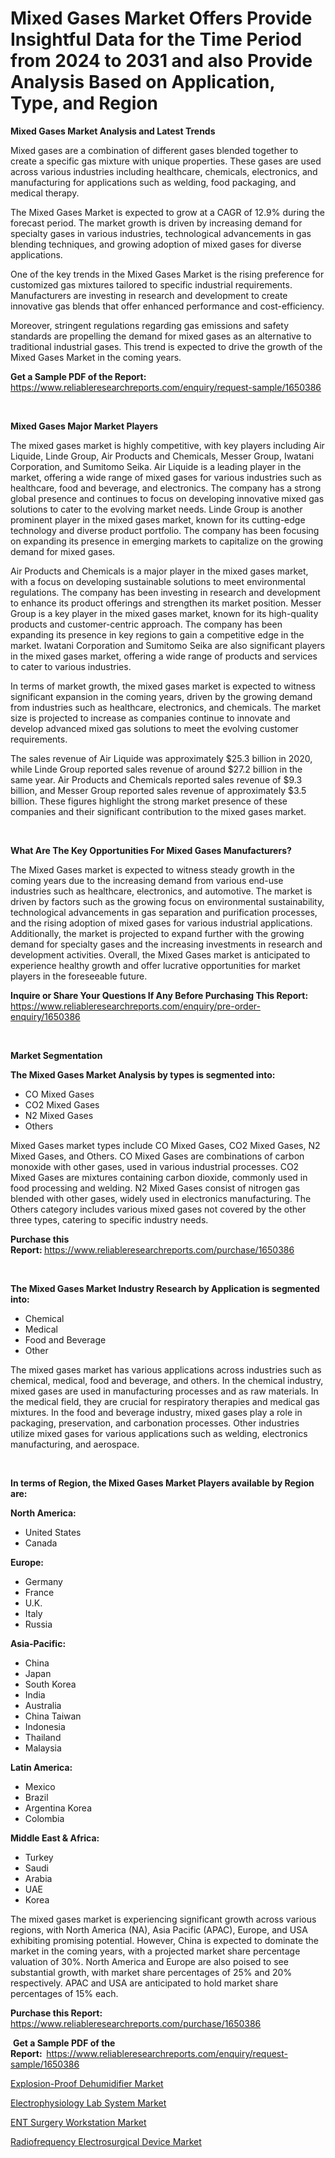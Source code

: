 <p><h1>Mixed Gases Market Offers Provide Insightful Data for the Time Period from 2024 to 2031 and also Provide Analysis Based on Application, Type, and Region</h1></p><p><strong>Mixed Gases Market Analysis and Latest Trends</strong></p>
<p><p>Mixed gases are a combination of different gases blended together to create a specific gas mixture with unique properties. These gases are used across various industries including healthcare, chemicals, electronics, and manufacturing for applications such as welding, food packaging, and medical therapy.</p><p>The Mixed Gases Market is expected to grow at a CAGR of 12.9% during the forecast period. The market growth is driven by increasing demand for specialty gases in various industries, technological advancements in gas blending techniques, and growing adoption of mixed gases for diverse applications.</p><p>One of the key trends in the Mixed Gases Market is the rising preference for customized gas mixtures tailored to specific industrial requirements. Manufacturers are investing in research and development to create innovative gas blends that offer enhanced performance and cost-efficiency.</p><p>Moreover, stringent regulations regarding gas emissions and safety standards are propelling the demand for mixed gases as an alternative to traditional industrial gases. This trend is expected to drive the growth of the Mixed Gases Market in the coming years.</p></p>
<p><strong>Get a Sample PDF of the Report:&nbsp;</strong> <a href="https://www.reliableresearchreports.com/enquiry/request-sample/1650386">https://www.reliableresearchreports.com/enquiry/request-sample/1650386</a></p>
<p>&nbsp;</p>
<p><strong>Mixed Gases Major Market Players</strong></p>
<p><p>The mixed gases market is highly competitive, with key players including Air Liquide, Linde Group, Air Products and Chemicals, Messer Group, Iwatani Corporation, and Sumitomo Seika. Air Liquide is a leading player in the market, offering a wide range of mixed gases for various industries such as healthcare, food and beverage, and electronics. The company has a strong global presence and continues to focus on developing innovative mixed gas solutions to cater to the evolving market needs. Linde Group is another prominent player in the mixed gases market, known for its cutting-edge technology and diverse product portfolio. The company has been focusing on expanding its presence in emerging markets to capitalize on the growing demand for mixed gases.</p><p>Air Products and Chemicals is a major player in the mixed gases market, with a focus on developing sustainable solutions to meet environmental regulations. The company has been investing in research and development to enhance its product offerings and strengthen its market position. Messer Group is a key player in the mixed gases market, known for its high-quality products and customer-centric approach. The company has been expanding its presence in key regions to gain a competitive edge in the market. Iwatani Corporation and Sumitomo Seika are also significant players in the mixed gases market, offering a wide range of products and services to cater to various industries.</p><p>In terms of market growth, the mixed gases market is expected to witness significant expansion in the coming years, driven by the growing demand from industries such as healthcare, electronics, and chemicals. The market size is projected to increase as companies continue to innovate and develop advanced mixed gas solutions to meet the evolving customer requirements.</p><p>The sales revenue of Air Liquide was approximately $25.3 billion in 2020, while Linde Group reported sales revenue of around $27.2 billion in the same year. Air Products and Chemicals reported sales revenue of $9.3 billion, and Messer Group reported sales revenue of approximately $3.5 billion. These figures highlight the strong market presence of these companies and their significant contribution to the mixed gases market.</p></p>
<p>&nbsp;</p>
<p><strong>What Are The Key Opportunities For Mixed Gases Manufacturers?</strong></p>
<p><p>The Mixed Gases market is expected to witness steady growth in the coming years due to the increasing demand from various end-use industries such as healthcare, electronics, and automotive. The market is driven by factors such as the growing focus on environmental sustainability, technological advancements in gas separation and purification processes, and the rising adoption of mixed gases for various industrial applications. Additionally, the market is projected to expand further with the growing demand for specialty gases and the increasing investments in research and development activities. Overall, the Mixed Gases market is anticipated to experience healthy growth and offer lucrative opportunities for market players in the foreseeable future.</p></p>
<p><strong>Inquire or Share Your Questions If Any Before Purchasing This Report:</strong> <a href="https://www.reliableresearchreports.com/enquiry/pre-order-enquiry/1650386">https://www.reliableresearchreports.com/enquiry/pre-order-enquiry/1650386</a></p>
<p>&nbsp;</p>
<p><strong>Market Segmentation</strong></p>
<p><strong>The Mixed Gases Market Analysis by types is segmented into:</strong></p>
<p><ul><li>CO Mixed Gases</li><li>CO2 Mixed Gases</li><li>N2 Mixed Gases</li><li>Others</li></ul></p>
<p><p>Mixed Gases market types include CO Mixed Gases, CO2 Mixed Gases, N2 Mixed Gases, and Others. CO Mixed Gases are combinations of carbon monoxide with other gases, used in various industrial processes. CO2 Mixed Gases are mixtures containing carbon dioxide, commonly used in food processing and welding. N2 Mixed Gases consist of nitrogen gas blended with other gases, widely used in electronics manufacturing. The Others category includes various mixed gases not covered by the other three types, catering to specific industry needs.</p></p>
<p><strong>Purchase this Report:&nbsp;</strong><a href="https://www.reliableresearchreports.com/purchase/1650386">https://www.reliableresearchreports.com/purchase/1650386</a></p>
<p>&nbsp;</p>
<p><strong>The Mixed Gases Market Industry Research by Application is segmented into:</strong></p>
<p><ul><li>Chemical</li><li>Medical</li><li>Food and Beverage</li><li>Other</li></ul></p>
<p><p>The mixed gases market has various applications across industries such as chemical, medical, food and beverage, and others. In the chemical industry, mixed gases are used in manufacturing processes and as raw materials. In the medical field, they are crucial for respiratory therapies and medical gas mixtures. In the food and beverage industry, mixed gases play a role in packaging, preservation, and carbonation processes. Other industries utilize mixed gases for various applications such as welding, electronics manufacturing, and aerospace.</p></p>
<p>&nbsp;</p>
<p><strong>In terms of Region, the Mixed Gases Market Players available by Region are:</strong></p>
<p>
    <p> <strong> North America: </strong>
        <ul>
            <li>United States</li>
            <li>Canada</li>
        </ul>
        </p> 
    <p> <strong> Europe: </strong>
        <ul>
            <li>Germany</li>
            <li>France</li>
            <li>U.K.</li>
            <li>Italy</li>
            <li>Russia</li>
        </ul>
        </p> 
    <p> <strong> Asia-Pacific: </strong>
        <ul>
            <li>China</li>
            <li>Japan</li>
            <li>South Korea</li>
            <li>India</li>
            <li>Australia</li>
            <li>China Taiwan</li>
            <li>Indonesia</li>
            <li>Thailand</li>
            <li>Malaysia</li>
        </ul>
        </p> 
    <p> <strong> Latin America: </strong>
        <ul>
            <li>Mexico</li>
            <li>Brazil</li>
            <li>Argentina Korea</li>
            <li>Colombia</li>
        </ul>
        </p> 
    <p> <strong> Middle East & Africa: </strong>
        <ul>
            <li>Turkey</li>
            <li>Saudi</li>
            <li>Arabia</li>
            <li>UAE</li>
            <li>Korea</li>
        </ul>
    </p>
    </p>
<p><p>The mixed gases market is experiencing significant growth across various regions, with North America (NA), Asia Pacific (APAC), Europe, and USA exhibiting promising potential. However, China is expected to dominate the market in the coming years, with a projected market share percentage valuation of 30%. North America and Europe are also poised to see substantial growth, with market share percentages of 25% and 20% respectively. APAC and USA are anticipated to hold market share percentages of 15% each.</p></p>
<p><strong>Purchase this Report: </strong><a href="https://www.reliableresearchreports.com/purchase/1650386">https://www.reliableresearchreports.com/purchase/1650386</a></p>
<p>&nbsp;<strong>Get a Sample PDF of the Report:&nbsp;&nbsp;</strong><a href="https://www.reliableresearchreports.com/enquiry/request-sample/1650386">https://www.reliableresearchreports.com/enquiry/request-sample/1650386</a></p>
<p><strong></strong></p>
<p><p><a href="https://woozy-pyroraptor-a1f.notion.site/Explosion-Proof-Dehumidifier-Market-Size-Reflecting-a-Forecast-Till-2031-Market-By-Type-By-Applica-cc8b9c8436b54bbda1bb7d84bb55c972">Explosion-Proof Dehumidifier Market</a></p><p><a href="https://view.publitas.com/reportprime-1/electrophysiology-lab-system-market-research-report-forecasted-for-period-from-2023-2030-by-market-type-market-application-and-region/">Electrophysiology Lab System Market</a></p><p><a href="https://view.publitas.com/reportprime-1/ent-surgery-workstation-market-challenges-opportunities-and-growth-drivers-and-major-market-players-forecasted-for-period-from-2023-2030/">ENT Surgery Workstation Market</a></p><p><a href="https://view.publitas.com/reportprime-1/radiofrequency-electrosurgical-device-market-growth-market-trends-covid-19-impact-and-forecasts-for-period-from-2023-2030/">Radiofrequency Electrosurgical Device Market</a></p></p>